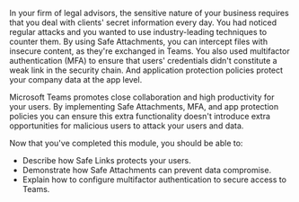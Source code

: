 In your firm of legal advisors, the sensitive nature of your business requires that you deal with clients' secret information every day. You had noticed regular attacks and you wanted to use industry-leading techniques to counter them. By using Safe Attachments, you can intercept files with insecure content, as they're exchanged in Teams. You also used multifactor authentication (MFA) to ensure that users' credentials didn't constitute a weak link in the security chain. And application protection policies protect your company data at the app level.

Microsoft Teams promotes close collaboration and high productivity for your users. By implementing Safe Attachments, MFA, and app protection policies you can ensure this extra functionality doesn't introduce extra opportunities for malicious users to attack your users and data.

Now that you've completed this module, you should be able to:

- Describe how Safe Links protects your users.
- Demonstrate how Safe Attachments can prevent data compromise.
- Explain how to configure multifactor authentication to secure access to Teams.
